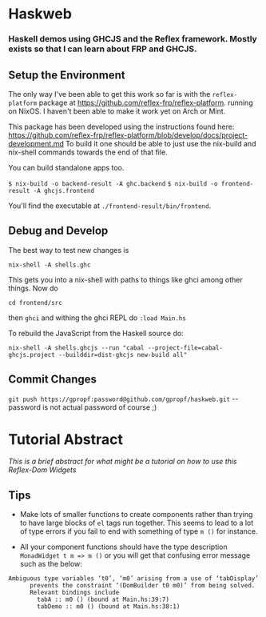 # Haskweb

### Haskell demos using GHCJS and the Reflex framework. Mostly exists so that I can learn about FRP and GHCJS.

## Setup the Environment

The only way I've been able to get this work so far is with the
`reflex-platform` package at
https://github.com/reflex-frp/reflex-platform. running on NixOS. I
haven't been able to make it work yet on Arch or Mint.

This package has been developed using the instructions found here: https://github.com/reflex-frp/reflex-platform/blob/develop/docs/project-development.md To build it one should be able to just use the nix-build and nix-shell commands towards the end of that file.

You can build standalone apps too.

`$ nix-build -o backend-result -A ghc.backend`
`$ nix-build -o frontend-result -A ghcjs.frontend`

You'll find the executable at `./frontend-result/bin/frontend`.

## Debug and Develop

The best way to test new changes is

`nix-shell -A shells.ghc`

This gets you into a nix-shell with paths to things like ghci among other things. Now do

`cd frontend/src`

then `ghci` and withing the ghci REPL do `:load Main.hs`

To rebuild the JavaScript from the Haskell source do:

`nix-shell -A shells.ghcjs --run "cabal --project-file=cabal-ghcjs.project --builddir=dist-ghcjs new-build all"`

## Commit Changes

`git push https://gpropf:password@github.com/gpropf/haskweb.git` -- password is not actual password of course ;)

# Tutorial Abstract
_This is a brief abstract for what might be a tutorial on how to use
this Reflex-Dom Widgets_

## Tips
* Make lots of smaller functions to create components rather than
  trying to have large blocks of `el` tags run together. This seems to
  lead to a lot of type errors if you fail to end with something of
  type `m ()` for instance.
  
* All your component functions should have the type description
  `MonadWidget t m => m ()` or you will get that confusing error
  message such as the below:

```
Ambiguous type variables ‘t0’, ‘m0’ arising from a use of ‘tabDisplay’
      prevents the constraint ‘(DomBuilder t0 m0)’ from being solved.
      Relevant bindings include
        tabA :: m0 () (bound at Main.hs:39:7)
        tabDemo :: m0 () (bound at Main.hs:38:1)
```

